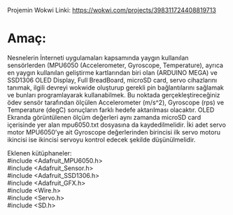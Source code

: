 Projemin Wokwi Linki: https://wokwi.com/projects/398311724408819713
# Amaç:   
Nesnelerin İnterneti uygulamaları kapsamında yaygın kullanılan sensörlerden (MPU6050 (Accelerometer, Gyroscope, Temperature), ayrıca en yaygın kullanılan geliştirme kartlarından biri olan (ARDUINO MEGA) ve SSD1306 OLED Display, Full BreadBoard, microSD card, servo cihazlarını tanımak, ilgili devreyi wokwide oluşturup gerekli pin bağlantılarını sağlamak ve bunları programlayarak kullanabilmek. Bu noktada gerçekleştireceğiniz ödev sensör tarafından ölçülen Accelerometer (m/s^2), Gyroscope (rps) ve Temperature (degC) sonuçların farklı hedefe aktarılması olacaktır. OLED Ekranda görüntülenen ölçüm değerleri aynı zamanda microSD card içerisinde yer alan mpu6050.txt dosyasına da kaydedilmelidir. İki adet servo motor MPU6050’ye ait Gyroscope değerlerinden birincisi ilk servo motoru ikincisi ise ikincisi servoyu kontrol edecek şekilde düşünülmelidir.  

Eklenen kütüphaneler:  
#include <Adafruit_MPU6050.h>  
#include <Adafruit_Sensor.h>  
#include <Adafruit_SSD1306.h>  
#include <Adafruit_GFX.h>  
#include <Wire.h>  
#include <Servo.h>  
#include <SD.h> 

